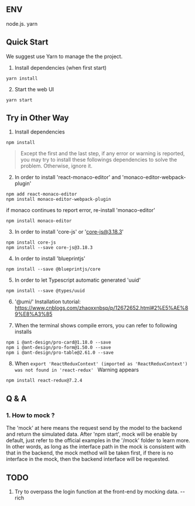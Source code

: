 ## ENV
node.js. yarn
## Quick Start

We suggest use Yarn to manage the the project.
1. Install dependencies (when first start)
```
yarn install
```
2. Start the web UI
```
yarn start
```

## Try in Other Way

1. Install dependencies

```
npm install
```

> Except the first and the last step, if any error or warning is reported, you may try to install these followings dependencies to solve the problem. Otherwise, ignore it.

2. In order to install 'react-monaco-editor' and 'monaco-editor-webpack-plugin'

```
npm add react-monaco-editor
npm install monaco-editor-webpack-plugin
```

if monaco continues to report error, re-install 'monaco-editor'

```
npm install monaco-editor
```

3. In order to install 'core-js' or 'core-js@3.18.3'

```
npm install core-js
npm install --save core-js@3.18.3
```

4. In order to install 'blueprintjs'

```
npm install --save @blueprintjs/core
```

5. In order to let Typescript automatic generated 'uuid'

```
npm install --save @types/uuid
```

6. '@umi/' Installation tutorial: https://www.cnblogs.com/zhaoxxnbsp/p/12672652.html#2%E5%AE%89%E8%A3%85

7. When the terminal shows compile errors, you can refer to following installs

```
npm i @ant-design/pro-card@1.18.0 --save
npm i @ant-design/pro-form@1.50.0 --save
npm i @ant-design/pro-table@2.61.0 --save
```

8. When `export 'ReactReduxContext' (imported as 'ReactReduxContext') was not found in 'react-redux' ` Warning appears

```
npm install react-redux@7.2.4
```

## Q & A

### 1. How to mock ?

The 'mock' at here means the request send by the model to the backend and return the simulated data. After 'npm start', mock will be enable by default, just refer to the official examples in the '/mock' folder to learn more. In other words, as long as the interface path in the mock is consistent with that in the backend, the mock method will be taken first, if there is no interface in the mock, then the backend interface will be requested.

## TODO

1. Try to overpass the login function at the front-end by mocking data. --rich
